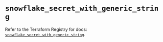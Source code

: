 # `snowflake_secret_with_generic_string`

Refer to the Terraform Registry for docs: [`snowflake_secret_with_generic_string`](https://registry.terraform.io/providers/snowflake-labs/snowflake/1.0.3/docs/resources/secret_with_generic_string).
